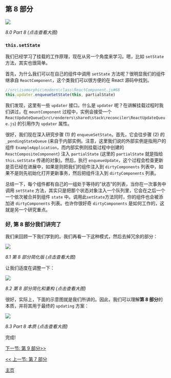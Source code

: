## 第 8 部分

[![](https://twisger.github.io/Under-the-hood-ReactJS/master/stack/images/8/part-8.svg)](https://twisger.github.io/Under-the-hood-ReactJS/master/stack/images/8/part-8.svg)

<em>8.0 Part 8 (点击查看大图)</em>

### `this.setState`

我们已经学习了挂载的工作原理，现在从另一个角度来学习。嗯，比如 `setState` 方法，其实也很简单。

首先，为什么我们可以在自己的组件中调用 `setState` 方法呢？很明显我们的组件继承自 `ReactComponent`，这个类我们可以很方便的在 React 源码中找到。

```javascript
//src\isomorphic\modern\class\ReactComponent.js#68
this.updater.enqueueSetState(this, partialState)
```
我们发现，这里有一些 `updater` 接口。什么是 `updater` 呢？在讲解挂载过程时我们讲过，在 `mountComponent` 过程中，实例会接受一个 `ReactUpdateQueue`(`src\renderers\shared\stack\reconciler\ReactUpdateQueue.js`) 的引用作为 `updater` 属性。

很好，我们现在深入研究步骤 (1) 的 `enqueueSetState`。首先，它会往步骤 (2) 的 `_pendingStateQueue` (来自于内部实例。注意，这里我们说的外部实例是指用户的组件 `ExampleApplication`，而内部实例则挂载过程中创建的 `ReactCompositeComponent`) 注入 `partialState` (这里的 `partialState` 就是指给 `this.setState` 传递的对象)。然后，执行 `enqueueUpdate`，这个过程会检查更新是否已经在进展中，如果是则把我们的组件注入到 `dirtyComponents` 列表中，如果不是则先初始化打开更新事务，然后把组件注入到 `dirtyComponents` 列表。

总结一下，每个组件都有自己的一组处于等待的”状态“的列表，当你在一次事务中调用 `setState` 方法，其实只是把那个状态对象注入一个队列里，它会在之后一个一个依次被合并到组件 `state` 中。调用此`setState`方法同时，你的组件也会被添加进 `dirtyComponents` 列表。也许你很好奇 `dirtyComponents` 是如何工作的，这就是另一个研究重点。

### 好, 第 8 部分我们讲完了

我们来回顾一下我们学到的。我们再看一下这种模式，然后去掉冗余的部分：

[![](https://twisger.github.io/Under-the-hood-ReactJS/master/stack/images/8/part-8-A.svg)](https://twisger.github.io/Under-the-hood-ReactJS/master/stack/images/8/part-8-A.svg)

<em>8.1 第 8 部分简化版 (点击查看大图)</em>

让我们适度在调整一下：

[![](https://twisger.github.io/Under-the-hood-ReactJS/master/stack/images/8/part-8-B.svg)](https://twisger.github.io/Under-the-hood-ReactJS/master/stack/images/8/part-8-B.svg)

<em>8.2 第 8 部分简化和重构 (点击查看大图)</em>

很好，实际上，下面的示意图就是我们所讲的。因此，我们可以理解**第 8 部分**的本质，并将其用于最终的 `updating` 方案：

[![](https://twisger.github.io/Under-the-hood-ReactJS/master/stack/images/8/part-8-C.svg)](https://twisger.github.io/Under-the-hood-ReactJS/master/stack/images/8/part-8-C.svg)

<em>8.3 Part 8 本质 (点击查看大图)</em>

完成!


[下一节: 第 9 部分>>](./Part-9.md)

[<< 上一节: 第 7 部分](./Part-7.md)


[主页](./README.md)
